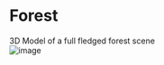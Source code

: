# Forest
3D Model of a full fledged forest scene
<br>
![image](https://user-images.githubusercontent.com/56351738/120162622-32115d80-c216-11eb-9f62-98a4ddb2ae29.png)

